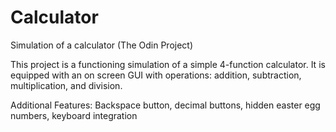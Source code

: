 # Calculator
Simulation of a calculator (The Odin Project)

This project is a functioning simulation of a simple 4-function calculator. It is equipped with an on screen GUI with operations: addition, subtraction, multiplication, and division.

Additional Features:
Backspace button, decimal buttons, hidden easter egg numbers, keyboard integration